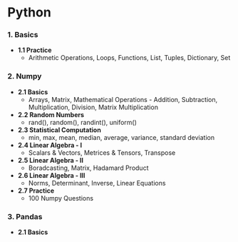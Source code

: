 # Python
### 1. Basics
- **1.1 Practice**
  - Arithmetic Operations, Loops, Functions, List, Tuples, Dictionary, Set
### 2. Numpy
- **2.1 Basics**
  - Arrays, Matrix, Mathematical Operations - Addition, Subtraction, Multiplication, Division, Matrix Multiplication
- **2.2 Random Numbers**
  - rand(), random(), randint(), uniform()
- **2.3 Statistical Computation**
  - min, max, mean, median, average, variance, standard deviation
- **2.4 Linear Algebra - I**
  - Scalars & Vectors, Metrices & Tensors, Transpose
- **2.5 Linear Algebra - II**
  - Boradcasting, Matrix, Hadamard Product
- **2.6 Linear Algebra - III**
  - Norms, Determinant, Inverse, Linear Equations
- **2.7 Practice**
  - 100 Numpy Questions
### 3. Pandas
- **2.1 Basics**
